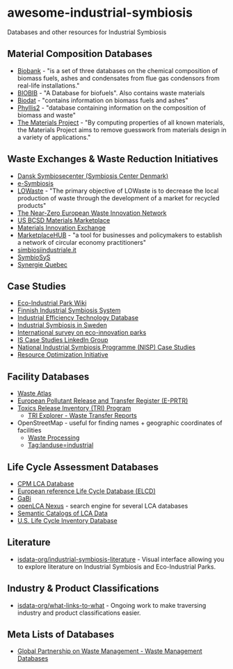 # awesome-industrial-symbiosis
Databases and other resources for Industrial Symbiosis

## Material Composition Databases
* [Biobank](http://www.ieabcc.nl/) - "is a set of three databases on the chemical composition of biomass fuels, ashes and condensates from flue gas condensors from real-life installations."
* [BIOBIB](http://cdmaster2.vt.tuwien.ac.at/biobib/biobib.html) - "A Database for biofuels".  Also contains waste materials
* [Biodat](http://www.biodat.eu/pages/Home.aspx) - "contains information on biomass fuels and ashes"
* [Phyllis2](https://www.ecn.nl/phyllis2/) - "database containing information on the composition of biomass and waste"
* [The Materials Project](https://materialsproject.org/) - "By computing properties of all known materials, the Materials Project aims to remove guesswork from materials design in a variety of applications."

## Waste Exchanges & Waste Reduction Initiatives
* [Dansk Symbiosecenter (Symbiosis Center Denmark)](http://www.symbiosecenter.dk/en/)
* [e-Symbiosis](http://esymbiosis.clmsuk.com/)
* [LOWaste](http://www.lowaste.it/en/) - "The primary objective of LOWaste is to decrease the local production of waste through the development of a market for recycled products"
* [The Near-Zero European Waste Innovation Network](http://www.newinnonet.eu/)
* [US BCSD Materials Marketplace](http://materialsmarketplace.org)
* [Materials Innovation Exchange](http://www.materialsinnovationexchange.com/)
* [MarketplaceHUB](http://marketplacehub.org/) - "a tool for businesses and policymakers to establish a network of circular economy practitioners"
* [simbiosiindustriale.it](http://www.simbiosiindustriale.it/Simbiosi-Industriale/)
* [SymbioSyS](http://link.springer.com/article/10.1007/s12649-016-9748-1)
* [Synergie Quebec](http://www.synergiequebec.ca/)

## Case Studies
* [Eco-Industrial Park Wiki](http://ie.tbm.tudelft.nl/index.php/Main_Page)
* [Finnish Industrial Symbiosis System](http://www.industrialsymbiosis.fi)
* [Industrial Efficiency Technology Database](http://ietd.iipnetwork.org/)
* [Industrial Symbiosis in Sweden](http://www.industriellekologi.se/symbiosis/)
* [International survey on eco-innovation parks](http://www.bafu.admin.ch/publikationen/publikation/01756/index.html?lang=en)
* [IS Case Studies LinkedIn Group](https://www.linkedin.com/groups/3857726)
* [National Industrial Symbiosis Programme (NISP) Case Studies](http://www.nispnetwork.com/media-centre/case-studies)
* [Resource Optimization Initiative](http://www.roionline.org/case_study.php)

## Facility Databases
* [Waste Atlas](http://www.atlas.d-waste.com)
* [European Pollutant Release and Transfer Register (E-PRTR)](http://prtr.ec.europa.eu/#/home)
* [Toxics Release Inventory (TRI) Program](https://www.epa.gov/toxics-release-inventory-tri-program)
  * [TRI Explorer - Waste Transfer Reports](https://iaspub.epa.gov/triexplorer/tri_transfer.chemical)
* OpenStreetMap - useful for finding names + geographic coordinates of facilities
  * [Waste Processing](http://wiki.openstreetmap.org/wiki/Waste_Processing)
  * [Tag:landuse=industrial](http://wiki.openstreetmap.org/wiki/Tag:landuse%3Dindustrial)

## Life Cycle Assessment Databases
* [CPM LCA Database](http://cpmdatabase.cpm.chalmers.se/)
* [European reference Life Cycle Database (ELCD)](eplca.jrc.ec.europa.eu/ELCD3/index.xhtml)
* [GaBi](http://www.gabi-software.com/international/databases/gabi-databases/)
* [openLCA Nexus](https://nexus.openlca.org/) - search engine for several LCA databases
* [Semantic Catalogs of LCA Data](https://bkuczenski.github.io/lca-tools-datafiles/)
* [U.S. Life Cycle Inventory Database](http://www.nrel.gov/lci/)
 	
## Literature
* [isdata-org/industrial-symbiosis-literature](https://github.com/isdata-org/industrial-symbiosis-literature) - Visual interface allowing you to explore literature on Industrial Symbiosis and Eco-Industrial Parks.

## Industry & Product Classifications
* [isdata-org/what-links-to-what](https://github.com/isdata-org/what-links-to-what) - Ongoing work to make traversing industry and product classifications easier.

## Meta Lists of Databases
* [Global Partnership on Waste Management - Waste Management Databases](http://www.unep.org/gpwm/KnowledgePlatform/WasteManagementDatabases/tabid/79590/Default.aspx)
